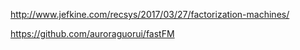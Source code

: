 http://www.jefkine.com/recsys/2017/03/27/factorization-machines/

https://github.com/auroraguorui/fastFM
